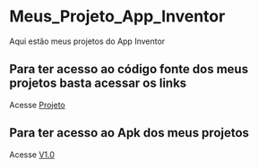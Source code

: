 # Meus_Projeto_App_Inventor
Aqui estão meus projetos do App Inventor
## Para ter acesso ao código fonte dos meus projetos basta acessar os links
 Acesse [Projeto](https://github.com/Maicon231/Meus_Projeto_App_Inventor/tree/main/Projetos)
## Para ter acesso ao Apk dos meus projetos
 Acesse [V1.0](https://github.com/Maicon231/Meus_Projeto_App_Inventor/releases/tag/V1.0)